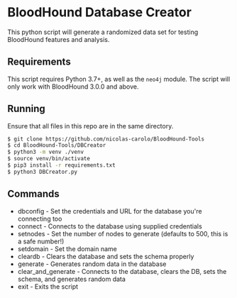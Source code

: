 # BloodHound Database Creator

This python script will generate a randomized data set for testing BloodHound features and analysis.

## Requirements

This script requires Python 3.7+, as well as the `neo4j` module. The script will only work with BloodHound 3.0.0 and above.

## Running

Ensure that all files in this repo are in the same directory.

```sh
$ git clone https://github.com/nicolas-carolo/BloodHound-Tools
$ cd BloodHound-Tools/DBCreator
$ python3 -m venv ./venv
$ source venv/bin/activate
$ pip3 install -r requirements.txt
$ python3 DBCreator.py
```

## Commands

- dbconfig - Set the credentials and URL for the database you're connecting too
- connect - Connects to the database using supplied credentials
- setnodes - Set the number of nodes to generate (defaults to 500, this is a safe number!)
- setdomain - Set the domain name
- cleardb - Clears the database and sets the schema properly
- generate - Generates random data in the database
- clear_and_generate - Connects to the database, clears the DB, sets the schema, and generates random data
- exit - Exits the script